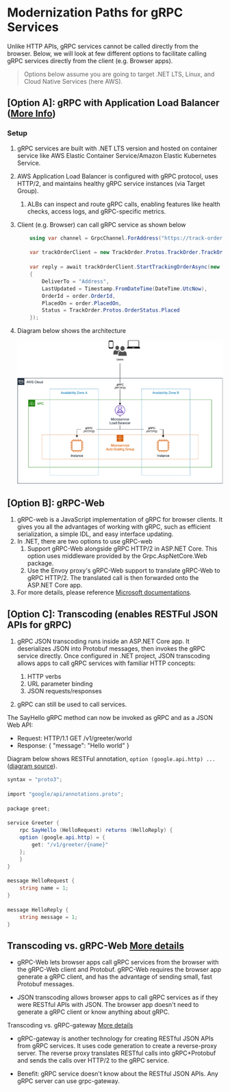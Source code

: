 # Modernization Paths for gRPC Services

Unlike HTTP APIs, gRPC services cannot be called directly from the browser. Below, we will look at few different options to facilitate calling gRPC services directly from the client (e.g. Browser apps).

> Options below assume you are going to target .NET LTS, Linux, and Cloud Native Services (here AWS).

## [Option A]: gRPC with Application Load Balancer ([More Info](https://aws.amazon.com/blogs/devops/next-generation-microservices-dotnet-grpc/))

### Setup

1. gRPC services are built with .NET LTS version and hosted on container service like AWS Elastic Container Service/Amazon Elastic Kubernetes Service.
1. AWS Application Load Balancer is configured with gRPC protocol, uses HTTP/2, and maintains healthy gRPC service instances (via Target Group).
    1. ALBs can inspect and route gRPC calls, enabling features like health checks, access logs, and gRPC-specific metrics.
1. Client (e.g. Browser) can call gRPC service as shown below

    ```csharp
        using var channel = GrpcChannel.ForAddress("https://track-order.example.com");
    
        var trackOrderClient = new TrackOrder.Protos.TrackOrder.TrackOrderClient(channel);
        
        var reply = await trackOrderClient.StartTrackingOrderAsync(new TrackOrder.Protos.Order
        {
            DeliverTo = "Address",
            LastUpdated = Timestamp.FromDateTime(DateTime.UtcNow),
            OrderId = order.OrderId,
            PlacedOn = order.PlacedOn,
            Status = TrackOrder.Protos.OrderStatus.Placed
        });
    ```

1. Diagram below shows the architecture

    ![gRPC with AWS ALB](./diagrams/modernize-with-alb.png)

## [Option B]: gRPC-Web

1. gRPC-web is a JavaScript implementation of gRPC for browser clients. It gives you all the advantages of working with gRPC, such as efficient serialization, a simple IDL, and easy interface updating.
1. In .NET, there are two options to use gRPC-web
    1. Support gRPC-Web alongside gRPC HTTP/2 in ASP.NET Core. This option uses middleware provided by the Grpc.AspNetCore.Web package.
    1. Use the Envoy proxy's gRPC-Web support to translate gRPC-Web to gRPC HTTP/2. The translated call is then forwarded onto the ASP.NET Core app.
1. For more details, please reference [Microsoft documentations](https://docs.microsoft.com/en-us/aspnet/core/grpc/browser?view=aspnetcore-6.0).

## [Option C]: Transcoding (enables RESTFul JSON APIs for gRPC)

1. gRPC JSON transcoding runs inside an ASP.NET Core app. It deserializes JSON into Protobuf messages, then invokes the gRPC service directly. Once configured in .NET project, JSON transcoding allows apps to call gRPC services with familiar HTTP concepts:
    1. HTTP verbs
    2. URL parameter binding
    3. JSON requests/responses

1. gRPC can still be used to call services.

The SayHello gRPC method can now be invoked as gRPC and as a JSON Web API:

- Request: HTTP/1.1 GET /v1/greeter/world
- Response: { "message": "Hello world" }

Diagram below shows RESTFul annotation, `option (google.api.http) ...`  
([diagram source](https://docs.microsoft.com/en-us/aspnet/core/grpc/httpapi#json-transcoding-vs-grpc-web)).

```csharp showLineNumbers
syntax = "proto3";

import "google/api/annotations.proto";

package greet;

service Greeter {
    rpc SayHello (HelloRequest) returns (HelloReply) {
    option (google.api.http) = {
        get: "/v1/greeter/{name}"
    };
    }
}

message HelloRequest {
    string name = 1;
}

message HelloReply {
    string message = 1;
}
```

## Transcoding vs. gRPC-Web [More details](https://docs.microsoft.com/en-us/aspnet/core/grpc/httpapi)

- gRPC-Web lets browser apps call gRPC services from the browser with the gRPC-Web client and Protobuf. gRPC-Web requires the browser app generate a gRPC client, and has the advantage of sending small, fast Protobuf messages.

- JSON transcoding allows browser apps to call gRPC services as if they were RESTful APIs with JSON. The browser app doesn't need to generate a gRPC client or know anything about gRPC.

Transcoding vs. gRPC-gateway [More details](https://docs.microsoft.com/en-us/aspnet/core/grpc/httpapi#grpc-gateway)

- gRPC-gateway is another technology for creating RESTful JSON APIs from gRPC services. It uses code generation to create a reverse-proxy server. The reverse proxy translates RESTful calls into gRPC+Protobuf and sends the calls over HTTP/2 to the gRPC service.

- Benefit: gRPC service doesn't know about the RESTful JSON APIs. Any gRPC server can use grpc-gateway.
